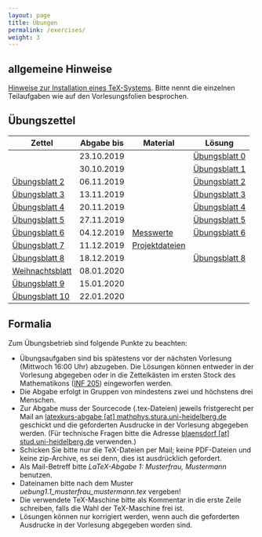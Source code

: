 ```yaml
---
layout: page
title: Übungen
permalink: /exercises/
weight: 3
---
```


## allgemeine Hinweise

[Hinweise zur Installation eines TeX-Systems](./00_texlive_installation.pdf "Installationshinweise").
Bitte nennt die einzelnen Teilaufgaben wie auf den Vorlesungsfolien besprochen. 
 

## Übungszettel

Zettel                                                   | Abgabe bis | Material                             | Lösung
---------------------------------------------------------|------------|--------------------------------------|--------------
							 | 23.10.2019 |                                      | [Übungsblatt 0](./00_erste_schritte_solution.pdf)
							 | 30.10.2019 |				      	     | [Übungsblatt 1](./01_schriften_kodierungen_solution.pdf)
[Übungsblatt 2](./02_mathesatz.pdf)                      | 06.11.2019 |				      	     | [Übungsblatt 2](./02_mathesatz_solution.pdf)
[Übungsblatt 3](./03_tabellen.pdf)                       | 13.11.2019 | 				     | [Übungsblatt 3](./03_tabellen_solution.pdf)
[Übungsblatt 4](./04_masseinheiten.pdf)                  | 20.11.2019 | 				     | [Übungsblatt 4](./04_masseinheiten_solution.pdf)
[Übungsblatt 5](./05_abbildungen_tikz.pdf)		 | 27.11.2019 |  				     | [Übungsblatt 5](./05_abbildungen_tikz_solution.pdf)
[Übungsblatt 6](./06_diagramme.pdf)                      | 04.12.2019 |  [Messwerte](06_messwerte.dat)	     | [Übungsblatt 6](./06_diagramme_solution.pdf)
[Übungsblatt 7](./07_umfangreiches_dokument.pdf)         | 11.12.2019 |  [Projektdateien](07_projekt.zip)    | 
[Übungsblatt 8](./08_bibliographie_mehrsprachigkeit.pdf) | 18.12.2019 |  				     | [Übungsblatt 8](./08_bibliographie_mehrsprachigkeit_solution.pdf)
[Weihnachtsblatt](./weihnachtsblatt.pdf)                 | 08.01.2020 |  				     | 
[Übungsblatt 9](./09_praesentationen.pdf)                | 15.01.2020 |				      	     | 
[Übungsblatt 10](./10_brief_lebenslauf.pdf)	         | 22.01.2020 |				      	     | 

## Formalia

Zum Übungsbetrieb sind folgende Punkte zu beachten:

* Übungsaufgaben sind bis spätestens vor der nächsten Vorlesung (Mittwoch 16:00 Uhr) abzugeben.
  Die Lösungen können entweder in der Vorlesung abgegeben oder in die Zettelkästen im ersten Stock des Mathematikons (<a href="http://osm.org/go/0DwYyjIMU-?m=">INF 205</a>) eingeworfen werden.
* Die Abgabe erfolgt in Gruppen von mindestens zwei und höchstens drei Menschen.
* Zur Abgabe muss der Sourcecode (.tex-Dateien) jeweils fristgerecht per Mail an <a href="mailto:latexkurs-abgabe@mathphys.stura.uni-heidelberg.de?subject=LaTeX-Abgabe%20:">latexkurs-abgabe [at] mathphys.stura.uni-heidelberg.de</a> geschickt und die geforderten Ausdrucke in der Vorlesung abgegeben werden.
  (Für technische Fragen bitte die Adresse <a href="mailto:blaensdorf@stud.uni-heidelberg.de"> blaensdorf [at] stud.uni-heidelberg.de</a> verwenden.)
* Schicken Sie bitte nur die TeX-Dateien per Mail; keine PDF-Dateien und keine zip-Archive, es sei denn, dies ist ausdrücklich gefordert.
* Als Mail-Betreff bitte _LaTeX-Abgabe 1: Musterfrau, Mustermann_ benutzen.
* Dateinamen bitte nach dem Muster _uebung1.1_musterfrau_mustermann.tex_ vergeben!
* Die verwendete TeX-Maschine bitte als Kommentar in die erste Zeile schreiben, falls die Wahl der TeX-Maschine frei ist.
* Lösungen können nur korrigiert werden, wenn auch die geforderten Ausdrucke in der Vorlesung abgegeben worden sind.
			
